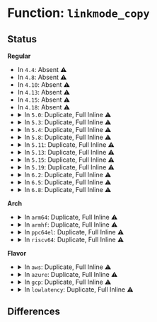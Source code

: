 # Function: <code>linkmode_copy</code>

## Status
<b>Regular</b>
<ul>
<li>
In <code>4.4</code>: Absent ⚠️
</li>
<li>
In <code>4.8</code>: Absent ⚠️
</li>
<li>
In <code>4.10</code>: Absent ⚠️
</li>
<li>
In <code>4.13</code>: Absent ⚠️
</li>
<li>
In <code>4.15</code>: Absent ⚠️
</li>
<li>
In <code>4.18</code>: Absent ⚠️
</li>
<li>
<details>
<summary>In <code>5.0</code>: Duplicate, Full Inline ⚠️</summary>

**Collision:** Static Duplication

**Inline:** Full

**Transformation:** False

**Instances:**

```
In drivers/net/phy/phy.c (ffffffff81758605)
Location: include/linux/linkmode.h:13
Inline: True
Inline callers:
  - drivers/net/phy/phy.c:phy_ethtool_ksettings_get
  - drivers/net/phy/phy.c:phy_ethtool_ksettings_get
  - drivers/net/phy/phy.c:phy_ethtool_ksettings_get
  - drivers/net/phy/phy.c:phy_ethtool_ksettings_set
  - drivers/net/phy/phy.c:phy_ethtool_sset
```
```
In drivers/net/phy/phy-c45.c (ffffffff817596fd)
Location: include/linux/linkmode.h:13
Inline: True
Inline callers:
  - drivers/net/phy/phy-c45.c:gen10g_config_init
```
```
In drivers/net/phy/phy_device.c (ffffffff8175c5fe)
Location: include/linux/linkmode.h:13
Inline: True
Inline callers:
  - drivers/net/phy/phy_device.c:phy_probe
  - drivers/net/phy/phy_device.c:phy_probe
  - drivers/net/phy/phy_device.c:phy_set_sym_pause
  - drivers/net/phy/phy_device.c:phy_support_asym_pause
  - drivers/net/phy/phy_device.c:phy_support_sym_pause
  - drivers/net/phy/phy_device.c:phy_remove_link_mode
  - drivers/net/phy/phy_device.c:phy_set_max_speed
```
</details>
</li>
<li>
<details>
<summary>In <code>5.3</code>: Duplicate, Full Inline ⚠️</summary>

**Collision:** Static Duplication

**Inline:** Full

**Transformation:** False

**Instances:**

```
In drivers/net/phy/phy.c (ffffffff81795425)
Location: include/linux/linkmode.h:13
Inline: True
Inline callers:
  - drivers/net/phy/phy.c:phy_speed_up
  - drivers/net/phy/phy.c:phy_speed_up
  - drivers/net/phy/phy.c:phy_ethtool_ksettings_get
  - drivers/net/phy/phy.c:phy_ethtool_ksettings_get
  - drivers/net/phy/phy.c:phy_ethtool_ksettings_get
  - drivers/net/phy/phy.c:phy_ethtool_ksettings_set
  - drivers/net/phy/phy.c:phy_ethtool_ksettings_set
  - drivers/net/phy/phy.c:phy_ethtool_sset
```
```
In drivers/net/phy/phy_device.c (ffffffff817997ee)
Location: include/linux/linkmode.h:13
Inline: True
Inline callers:
  - drivers/net/phy/phy_device.c:phy_probe
  - drivers/net/phy/phy_device.c:phy_set_sym_pause
  - drivers/net/phy/phy_device.c:phy_advertise_supported
  - drivers/net/phy/phy_device.c:phy_advertise_supported
```
</details>
</li>
<li>
<details>
<summary>In <code>5.4</code>: Duplicate, Full Inline ⚠️</summary>

**Collision:** Static Duplication

**Inline:** Full

**Transformation:** False

**Instances:**

```
In drivers/net/phy/phy.c (ffffffff817b8d65)
Location: include/linux/linkmode.h:13
Inline: True
Inline callers:
  - drivers/net/phy/phy.c:phy_ethtool_ksettings_get
  - drivers/net/phy/phy.c:phy_ethtool_ksettings_get
  - drivers/net/phy/phy.c:phy_ethtool_ksettings_get
  - drivers/net/phy/phy.c:phy_ethtool_ksettings_set
  - drivers/net/phy/phy.c:phy_ethtool_ksettings_set
  - drivers/net/phy/phy.c:phy_ethtool_sset
```
```
In drivers/net/phy/phy_device.c (ffffffff817bd30e)
Location: include/linux/linkmode.h:13
Inline: True
Inline callers:
  - drivers/net/phy/phy_device.c:phy_probe
  - drivers/net/phy/phy_device.c:phy_set_sym_pause
  - drivers/net/phy/phy_device.c:phy_advertise_supported
  - drivers/net/phy/phy_device.c:phy_advertise_supported
```
</details>
</li>
<li>
<details>
<summary>In <code>5.8</code>: Duplicate, Full Inline ⚠️</summary>

**Collision:** Static Duplication

**Inline:** Full

**Transformation:** False

**Instances:**

```
In drivers/net/phy/phy.c (ffffffff8187f2d5)
Location: include/linux/linkmode.h:13
Inline: True
Inline callers:
  - drivers/net/phy/phy.c:phy_ethtool_ksettings_get
  - drivers/net/phy/phy.c:phy_ethtool_ksettings_get
  - drivers/net/phy/phy.c:phy_ethtool_ksettings_get
  - drivers/net/phy/phy.c:phy_ethtool_ksettings_set
  - drivers/net/phy/phy.c:phy_ethtool_ksettings_set
```
```
In drivers/net/phy/phy_device.c (ffffffff81884dfe)
Location: include/linux/linkmode.h:13
Inline: True
Inline callers:
  - drivers/net/phy/phy_device.c:phy_probe
  - drivers/net/phy/phy_device.c:phy_set_sym_pause
  - drivers/net/phy/phy_device.c:phy_advertise_supported
  - drivers/net/phy/phy_device.c:phy_advertise_supported
```
</details>
</li>
<li>
<details>
<summary>In <code>5.11</code>: Duplicate, Full Inline ⚠️</summary>

**Collision:** Static Duplication

**Inline:** Full

**Transformation:** False

**Instances:**

```
In drivers/net/phy/phy.c (ffffffff8188db85)
Location: include/linux/linkmode.h:13
Inline: True
Inline callers:
  - drivers/net/phy/phy.c:phy_ethtool_ksettings_get
  - drivers/net/phy/phy.c:phy_ethtool_ksettings_get
  - drivers/net/phy/phy.c:phy_ethtool_ksettings_get
  - drivers/net/phy/phy.c:phy_ethtool_ksettings_set
  - drivers/net/phy/phy.c:phy_ethtool_ksettings_set
```
```
In drivers/net/phy/phy_device.c (ffffffff81893881)
Location: include/linux/linkmode.h:13
Inline: True
Inline callers:
  - drivers/net/phy/phy_device.c:phy_probe
  - drivers/net/phy/phy_device.c:phy_set_sym_pause
  - drivers/net/phy/phy_device.c:phy_advertise_supported
  - drivers/net/phy/phy_device.c:phy_advertise_supported
```
</details>
</li>
<li>
<details>
<summary>In <code>5.13</code>: Duplicate, Full Inline ⚠️</summary>

**Collision:** Static Duplication

**Inline:** Full

**Transformation:** False

**Instances:**

```
In drivers/net/phy/phy.c (ffffffff818704c9)
Location: include/linux/linkmode.h:13
Inline: True
Inline callers:
  - drivers/net/phy/phy.c:phy_ethtool_ksettings_get
  - drivers/net/phy/phy.c:phy_ethtool_ksettings_get
  - drivers/net/phy/phy.c:phy_ethtool_ksettings_get
  - drivers/net/phy/phy.c:phy_ethtool_ksettings_set
  - drivers/net/phy/phy.c:phy_ethtool_ksettings_set
```
```
In drivers/net/phy/phy_device.c (ffffffff81876461)
Location: include/linux/linkmode.h:13
Inline: True
Inline callers:
  - drivers/net/phy/phy_device.c:phy_probe
  - drivers/net/phy/phy_device.c:phy_set_sym_pause
  - drivers/net/phy/phy_device.c:phy_advertise_supported
  - drivers/net/phy/phy_device.c:phy_advertise_supported
```
</details>
</li>
<li>
<details>
<summary>In <code>5.15</code>: Duplicate, Full Inline ⚠️</summary>

**Collision:** Static Duplication

**Inline:** Full

**Transformation:** False

**Instances:**

```
In drivers/net/phy/phy.c (ffffffff81900f53)
Location: include/linux/linkmode.h:13
Inline: True
Inline callers:
  - drivers/net/phy/phy.c:phy_ethtool_ksettings_set
  - drivers/net/phy/phy.c:phy_ethtool_ksettings_set
  - drivers/net/phy/phy.c:phy_ethtool_ksettings_get
  - drivers/net/phy/phy.c:phy_ethtool_ksettings_get
  - drivers/net/phy/phy.c:phy_ethtool_ksettings_get
```
```
In drivers/net/phy/phy_device.c (ffffffff81907071)
Location: include/linux/linkmode.h:13
Inline: True
Inline callers:
  - drivers/net/phy/phy_device.c:phy_probe
  - drivers/net/phy/phy_device.c:phy_set_sym_pause
  - drivers/net/phy/phy_device.c:phy_advertise_supported
  - drivers/net/phy/phy_device.c:phy_advertise_supported
```
</details>
</li>
<li>
<details>
<summary>In <code>5.19</code>: Duplicate, Full Inline ⚠️</summary>

**Collision:** Static Duplication

**Inline:** Full

**Transformation:** False

**Instances:**

```
In drivers/net/phy/phy.c (ffffffff81a53a2b)
Location: include/linux/linkmode.h:13
Inline: True
Inline callers:
  - drivers/net/phy/phy.c:phy_speed_up
  - drivers/net/phy/phy.c:phy_speed_up
  - drivers/net/phy/phy.c:phy_speed_down
  - drivers/net/phy/phy.c:phy_speed_down
  - drivers/net/phy/phy.c:phy_ethtool_ksettings_set
  - drivers/net/phy/phy.c:phy_ethtool_ksettings_set
  - drivers/net/phy/phy.c:phy_ethtool_ksettings_get
  - drivers/net/phy/phy.c:phy_ethtool_ksettings_get
  - drivers/net/phy/phy.c:phy_ethtool_ksettings_get
```
```
In drivers/net/phy/phy_device.c (ffffffff81a5a2fe)
Location: include/linux/linkmode.h:13
Inline: True
Inline callers:
  - drivers/net/phy/phy_device.c:phy_probe
  - drivers/net/phy/phy_device.c:phy_set_sym_pause
  - drivers/net/phy/phy_device.c:phy_advertise_supported
  - drivers/net/phy/phy_device.c:phy_advertise_supported
```
</details>
</li>
<li>
<details>
<summary>In <code>6.2</code>: Duplicate, Full Inline ⚠️</summary>

**Collision:** Static Duplication

**Inline:** Full

**Transformation:** False

**Instances:**

```
In drivers/net/phy/phy.c (ffffffff81bdd0ff)
Location: include/linux/linkmode.h:13
Inline: True
Inline callers:
  - drivers/net/phy/phy.c:phy_speed_up
  - drivers/net/phy/phy.c:phy_speed_up
  - drivers/net/phy/phy.c:phy_speed_down
  - drivers/net/phy/phy.c:phy_speed_down
  - drivers/net/phy/phy.c:phy_ethtool_ksettings_set
  - drivers/net/phy/phy.c:phy_ethtool_ksettings_set
  - drivers/net/phy/phy.c:phy_ethtool_ksettings_get
  - drivers/net/phy/phy.c:phy_ethtool_ksettings_get
  - drivers/net/phy/phy.c:phy_ethtool_ksettings_get
```
```
In drivers/net/phy/phy_device.c (ffffffff81be5118)
Location: include/linux/linkmode.h:13
Inline: True
Inline callers:
  - drivers/net/phy/phy_device.c:phy_probe
  - drivers/net/phy/phy_device.c:phy_probe
  - drivers/net/phy/phy_device.c:phy_probe
  - drivers/net/phy/phy_device.c:phy_set_sym_pause
  - drivers/net/phy/phy_device.c:phy_remove_link_mode
  - drivers/net/phy/phy_device.c:phy_remove_link_mode
```
</details>
</li>
<li>
<details>
<summary>In <code>6.5</code>: Duplicate, Full Inline ⚠️</summary>

**Collision:** Static Duplication

**Inline:** Full

**Transformation:** False

**Instances:**

```
In drivers/net/phy/phy.c (ffffffff81c328f5)
Location: include/linux/linkmode.h:13
Inline: True
Inline callers:
  - drivers/net/phy/phy.c:phy_speed_up
  - drivers/net/phy/phy.c:phy_speed_up
  - drivers/net/phy/phy.c:phy_speed_down
  - drivers/net/phy/phy.c:phy_speed_down
  - drivers/net/phy/phy.c:phy_ethtool_ksettings_set
  - drivers/net/phy/phy.c:phy_ethtool_ksettings_set
  - drivers/net/phy/phy.c:phy_ethtool_ksettings_get
  - drivers/net/phy/phy.c:phy_ethtool_ksettings_get
  - drivers/net/phy/phy.c:phy_ethtool_ksettings_get
```
```
In drivers/net/phy/phy-c45.c (ffffffff81c368a9)
Location: include/linux/linkmode.h:13
Inline: True
Inline callers:
  - drivers/net/phy/phy-c45.c:genphy_c45_ethtool_set_eee
  - drivers/net/phy/phy-c45.c:genphy_c45_eee_is_active
  - drivers/net/phy/phy-c45.c:genphy_c45_eee_is_active
```
```
In drivers/net/phy/phy_device.c (ffffffff81c3c6b6)
Location: include/linux/linkmode.h:13
Inline: True
Inline callers:
  - drivers/net/phy/phy_device.c:phy_probe
  - drivers/net/phy/phy_device.c:phy_probe
  - drivers/net/phy/phy_device.c:phy_probe
  - drivers/net/phy/phy_device.c:phy_set_sym_pause
  - drivers/net/phy/phy_device.c:phy_remove_link_mode
  - drivers/net/phy/phy_device.c:phy_remove_link_mode
```
</details>
</li>
<li>
<details>
<summary>In <code>6.8</code>: Duplicate, Full Inline ⚠️</summary>

**Collision:** Static Duplication

**Inline:** Full

**Transformation:** False

**Instances:**

```
In drivers/net/phy/phy.c (ffffffff81ce75e5)
Location: include/linux/linkmode.h:18
Inline: True
Inline callers:
  - drivers/net/phy/phy.c:phy_speed_up
  - drivers/net/phy/phy.c:phy_speed_up
  - drivers/net/phy/phy.c:phy_speed_down
  - drivers/net/phy/phy.c:phy_speed_down
  - drivers/net/phy/phy.c:phy_ethtool_ksettings_set
  - drivers/net/phy/phy.c:phy_ethtool_ksettings_set
  - drivers/net/phy/phy.c:phy_ethtool_ksettings_get
  - drivers/net/phy/phy.c:phy_ethtool_ksettings_get
  - drivers/net/phy/phy.c:phy_ethtool_ksettings_get
```
```
In drivers/net/phy/phy-c45.c (ffffffff81ceb829)
Location: include/linux/linkmode.h:18
Inline: True
Inline callers:
  - drivers/net/phy/phy-c45.c:genphy_c45_ethtool_set_eee
  - drivers/net/phy/phy-c45.c:genphy_c45_eee_is_active
  - drivers/net/phy/phy-c45.c:genphy_c45_eee_is_active
```
```
In drivers/net/phy/phy_device.c (ffffffff81cf1ab6)
Location: include/linux/linkmode.h:18
Inline: True
Inline callers:
  - drivers/net/phy/phy_device.c:phy_probe
  - drivers/net/phy/phy_device.c:phy_probe
  - drivers/net/phy/phy_device.c:phy_probe
  - drivers/net/phy/phy_device.c:phy_set_sym_pause
  - drivers/net/phy/phy_device.c:phy_remove_link_mode
  - drivers/net/phy/phy_device.c:phy_remove_link_mode
```
</details>
</li>
</ul>
<b>Arch</b>
<ul>
<li>
<details>
<summary>In <code>arm64</code>: Duplicate, Full Inline ⚠️</summary>

**Collision:** Static Duplication

**Inline:** Full

**Transformation:** False

**Instances:**

```
In drivers/net/phy/phy.c (ffff8000109d126c)
Location: include/linux/linkmode.h:13
Inline: True
Inline callers:
  - drivers/net/phy/phy.c:phy_ethtool_ksettings_get
  - drivers/net/phy/phy.c:phy_ethtool_ksettings_get
  - drivers/net/phy/phy.c:phy_ethtool_ksettings_get
  - drivers/net/phy/phy.c:phy_ethtool_ksettings_set
  - drivers/net/phy/phy.c:phy_ethtool_ksettings_set
  - drivers/net/phy/phy.c:phy_ethtool_sset
```
```
In drivers/net/phy/phy_device.c (ffff8000109d62e0)
Location: include/linux/linkmode.h:13
Inline: True
Inline callers:
  - drivers/net/phy/phy_device.c:phy_probe
  - drivers/net/phy/phy_device.c:phy_set_sym_pause
  - drivers/net/phy/phy_device.c:phy_advertise_supported
  - drivers/net/phy/phy_device.c:phy_advertise_supported
```
</details>
</li>
<li>
<details>
<summary>In <code>armhf</code>: Duplicate, Full Inline ⚠️</summary>

**Collision:** Static Duplication

**Inline:** Full

**Transformation:** False

**Instances:**

```
In drivers/net/phy/phy.c (c0ab93e0)
Location: include/linux/linkmode.h:13
Inline: True
Inline callers:
  - drivers/net/phy/phy.c:phy_ethtool_ksettings_get
  - drivers/net/phy/phy.c:phy_ethtool_ksettings_get
  - drivers/net/phy/phy.c:phy_ethtool_ksettings_get
  - drivers/net/phy/phy.c:phy_ethtool_ksettings_set
  - drivers/net/phy/phy.c:phy_ethtool_ksettings_set
  - drivers/net/phy/phy.c:phy_ethtool_sset
```
```
In drivers/net/phy/phy_device.c (c0abdc38)
Location: include/linux/linkmode.h:13
Inline: True
Inline callers:
  - drivers/net/phy/phy_device.c:phy_probe
  - drivers/net/phy/phy_device.c:phy_set_sym_pause
  - drivers/net/phy/phy_device.c:phy_advertise_supported
  - drivers/net/phy/phy_device.c:phy_advertise_supported
```
</details>
</li>
<li>
<details>
<summary>In <code>ppc64el</code>: Duplicate, Full Inline ⚠️</summary>

**Collision:** Static Duplication

**Inline:** Full

**Transformation:** False

**Instances:**

```
In drivers/net/phy/phy.c (c000000000a90f48)
Location: include/linux/linkmode.h:13
Inline: True
Inline callers:
  - drivers/net/phy/phy.c:phy_ethtool_ksettings_get
  - drivers/net/phy/phy.c:phy_ethtool_ksettings_get
  - drivers/net/phy/phy.c:phy_ethtool_ksettings_get
  - drivers/net/phy/phy.c:phy_ethtool_ksettings_set
  - drivers/net/phy/phy.c:phy_ethtool_ksettings_set
  - drivers/net/phy/phy.c:phy_ethtool_sset
```
```
In drivers/net/phy/phy_device.c (c000000000a979a8)
Location: include/linux/linkmode.h:13
Inline: True
Inline callers:
  - drivers/net/phy/phy_device.c:phy_probe
  - drivers/net/phy/phy_device.c:phy_set_sym_pause
  - drivers/net/phy/phy_device.c:phy_advertise_supported
  - drivers/net/phy/phy_device.c:phy_advertise_supported
```
</details>
</li>
<li>
<details>
<summary>In <code>riscv64</code>: Duplicate, Full Inline ⚠️</summary>

**Collision:** Static Duplication

**Inline:** Full

**Transformation:** False

**Instances:**

```
In drivers/net/phy/phy.c (ffffffe00061d1e8)
Location: include/linux/linkmode.h:13
Inline: True
Inline callers:
  - drivers/net/phy/phy.c:phy_ethtool_ksettings_get
  - drivers/net/phy/phy.c:phy_ethtool_ksettings_get
  - drivers/net/phy/phy.c:phy_ethtool_ksettings_get
  - drivers/net/phy/phy.c:phy_ethtool_ksettings_set
  - drivers/net/phy/phy.c:phy_ethtool_ksettings_set
  - drivers/net/phy/phy.c:phy_ethtool_sset
```
```
In drivers/net/phy/phy_device.c (ffffffe0006225d6)
Location: include/linux/linkmode.h:13
Inline: True
Inline callers:
  - drivers/net/phy/phy_device.c:phy_probe
  - drivers/net/phy/phy_device.c:phy_set_sym_pause
  - drivers/net/phy/phy_device.c:phy_advertise_supported
  - drivers/net/phy/phy_device.c:phy_advertise_supported
```
</details>
</li>
</ul>
<b>Flavor</b>
<ul>
<li>
<details>
<summary>In <code>aws</code>: Duplicate, Full Inline ⚠️</summary>

**Collision:** Static Duplication

**Inline:** Full

**Transformation:** False

**Instances:**

```
In drivers/net/phy/phy.c (ffffffff8177d835)
Location: include/linux/linkmode.h:13
Inline: True
Inline callers:
  - drivers/net/phy/phy.c:phy_ethtool_ksettings_get
  - drivers/net/phy/phy.c:phy_ethtool_ksettings_get
  - drivers/net/phy/phy.c:phy_ethtool_ksettings_get
  - drivers/net/phy/phy.c:phy_ethtool_ksettings_set
  - drivers/net/phy/phy.c:phy_ethtool_ksettings_set
  - drivers/net/phy/phy.c:phy_ethtool_sset
```
```
In drivers/net/phy/phy_device.c (ffffffff81781dde)
Location: include/linux/linkmode.h:13
Inline: True
Inline callers:
  - drivers/net/phy/phy_device.c:phy_probe
  - drivers/net/phy/phy_device.c:phy_set_sym_pause
  - drivers/net/phy/phy_device.c:phy_advertise_supported
  - drivers/net/phy/phy_device.c:phy_advertise_supported
```
</details>
</li>
<li>
<details>
<summary>In <code>azure</code>: Duplicate, Full Inline ⚠️</summary>

**Collision:** Static Duplication

**Inline:** Full

**Transformation:** False

**Instances:**

```
In drivers/net/phy/phy.c (ffffffff8175d5f5)
Location: include/linux/linkmode.h:13
Inline: True
Inline callers:
  - drivers/net/phy/phy.c:phy_ethtool_ksettings_get
  - drivers/net/phy/phy.c:phy_ethtool_ksettings_get
  - drivers/net/phy/phy.c:phy_ethtool_ksettings_get
  - drivers/net/phy/phy.c:phy_ethtool_ksettings_set
  - drivers/net/phy/phy.c:phy_ethtool_ksettings_set
  - drivers/net/phy/phy.c:phy_ethtool_sset
```
```
In drivers/net/phy/phy_device.c (ffffffff81761b6e)
Location: include/linux/linkmode.h:13
Inline: True
Inline callers:
  - drivers/net/phy/phy_device.c:phy_probe
  - drivers/net/phy/phy_device.c:phy_set_sym_pause
  - drivers/net/phy/phy_device.c:phy_advertise_supported
  - drivers/net/phy/phy_device.c:phy_advertise_supported
```
</details>
</li>
<li>
<details>
<summary>In <code>gcp</code>: Duplicate, Full Inline ⚠️</summary>

**Collision:** Static Duplication

**Inline:** Full

**Transformation:** False

**Instances:**

```
In drivers/net/phy/phy.c (ffffffff817adbe5)
Location: include/linux/linkmode.h:13
Inline: True
Inline callers:
  - drivers/net/phy/phy.c:phy_ethtool_ksettings_get
  - drivers/net/phy/phy.c:phy_ethtool_ksettings_get
  - drivers/net/phy/phy.c:phy_ethtool_ksettings_get
  - drivers/net/phy/phy.c:phy_ethtool_ksettings_set
  - drivers/net/phy/phy.c:phy_ethtool_ksettings_set
  - drivers/net/phy/phy.c:phy_ethtool_sset
```
```
In drivers/net/phy/phy_device.c (ffffffff817b218e)
Location: include/linux/linkmode.h:13
Inline: True
Inline callers:
  - drivers/net/phy/phy_device.c:phy_probe
  - drivers/net/phy/phy_device.c:phy_set_sym_pause
  - drivers/net/phy/phy_device.c:phy_advertise_supported
  - drivers/net/phy/phy_device.c:phy_advertise_supported
```
</details>
</li>
<li>
<details>
<summary>In <code>lowlatency</code>: Duplicate, Full Inline ⚠️</summary>

**Collision:** Static Duplication

**Inline:** Full

**Transformation:** False

**Instances:**

```
In drivers/net/phy/phy.c (ffffffff817c7b75)
Location: include/linux/linkmode.h:13
Inline: True
Inline callers:
  - drivers/net/phy/phy.c:phy_ethtool_ksettings_get
  - drivers/net/phy/phy.c:phy_ethtool_ksettings_get
  - drivers/net/phy/phy.c:phy_ethtool_ksettings_get
  - drivers/net/phy/phy.c:phy_ethtool_ksettings_set
  - drivers/net/phy/phy.c:phy_ethtool_ksettings_set
  - drivers/net/phy/phy.c:phy_ethtool_sset
```
```
In drivers/net/phy/phy_device.c (ffffffff817cc11e)
Location: include/linux/linkmode.h:13
Inline: True
Inline callers:
  - drivers/net/phy/phy_device.c:phy_probe
  - drivers/net/phy/phy_device.c:phy_set_sym_pause
  - drivers/net/phy/phy_device.c:phy_advertise_supported
  - drivers/net/phy/phy_device.c:phy_advertise_supported
```
</details>
</li>
</ul>

## Differences
